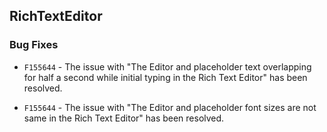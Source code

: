 ##  RichTextEditor
 
###    Bug Fixes

- `F155644` - The issue with "The Editor and placeholder text overlapping for half a second while initial typing in the Rich Text Editor" has been resolved.

- `F155644` - The issue with "The Editor and placeholder font sizes are not same in the Rich Text Editor" has been resolved.
